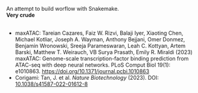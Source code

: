 An attempt to build worflow with Snakemake.
<br>**Very crude**
<br><br>
  * maxATAC: Tareian Cazares, Faiz W. Rizvi, Balaji Iyer, Xiaoting Chen, Michael Kotliar, Joseph A. Wayman, Anthony Bejjani, Omer Donmez, Benjamin Wronowski, Sreeja Parameswaran, Leah C. Kottyan, Artem Barski, Matthew T. Weirauch, VB Surya Prasath, Emily R. Miraldi (2023) maxATAC: Genome-scale transcription-factor binding prediction from ATAC-seq with deep neural networks. PLoS Comput Biol 19(1): e1010863. https://doi.org/10.1371/journal.pcbi.1010863
  * Corigami: Tan, J. et al. *Nature Biotechnology* (2023).   DOI: [10.1038/s41587-022-01612-8](https://doi.org/10.1038/s41587-022-01612-8)
